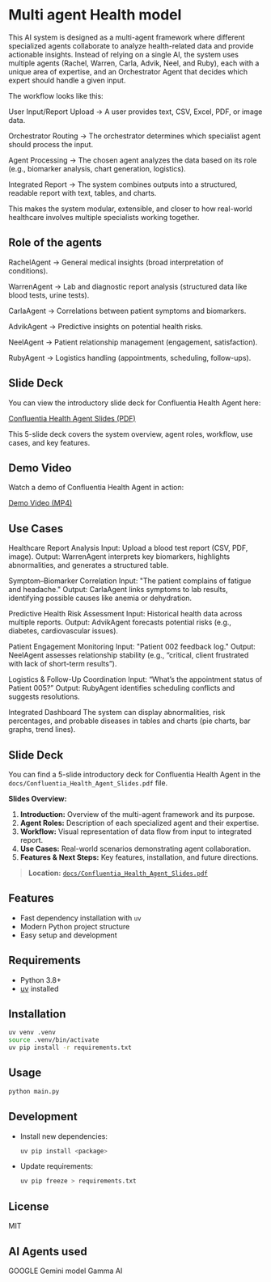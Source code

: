 # Multi agent Health model
This  AI system is designed as a multi-agent framework where different specialized agents collaborate to analyze health-related data and provide actionable insights. Instead of relying on a single AI, the system uses multiple agents (Rachel, Warren, Carla, Advik, Neel, and Ruby), each with a unique area of expertise, and an Orchestrator Agent that decides which expert should handle a given input.

The workflow looks like this:

User Input/Report Upload → A user provides text, CSV, Excel, PDF, or image data.

Orchestrator Routing → The orchestrator determines which specialist agent should process the input.

Agent Processing → The chosen agent analyzes the data based on its role (e.g., biomarker analysis, chart generation, logistics).

Integrated Report → The system combines outputs into a structured, readable report with text, tables, and charts.

This makes the system modular, extensible, and closer to how real-world healthcare involves multiple specialists working together.


## Role of the agents
RachelAgent → General medical insights (broad interpretation of conditions).

WarrenAgent → Lab and diagnostic report analysis (structured data like blood tests, urine tests).

CarlaAgent → Correlations between patient symptoms and biomarkers.

AdvikAgent → Predictive insights on potential health risks.

NeelAgent → Patient relationship management (engagement, satisfaction).

RubyAgent → Logistics handling (appointments, scheduling, follow-ups).

## Slide Deck

You can view the introductory slide deck for Confluentia Health Agent here:

[Confluentia Health Agent Slides (PDF)](docs/Confluentia_Health_Agent_Slides.pdf)

This 5-slide deck covers the system overview, agent roles, workflow, use cases, and key features.
## Demo Video

Watch a demo of Confluentia Health Agent in action:

[Demo Video (MP4)](docs/confluentia_health_agent_demo.mp4)
## Use Cases

Healthcare Report Analysis
Input: Upload a blood test report (CSV, PDF, image).
Output: WarrenAgent interprets key biomarkers, highlights abnormalities, and generates a structured table.

Symptom–Biomarker Correlation
Input: "The patient complains of fatigue and headache."
Output: CarlaAgent links symptoms to lab results, identifying possible causes like anemia or dehydration.

Predictive Health Risk Assessment
Input: Historical health data across multiple reports.
Output: AdvikAgent forecasts potential risks (e.g., diabetes, cardiovascular issues).

Patient Engagement Monitoring
Input: "Patient 002 feedback log."
Output: NeelAgent assesses relationship stability (e.g., “critical, client frustrated with lack of short-term results”).

Logistics & Follow-Up Coordination
Input: “What’s the appointment status of Patient 005?”
Output: RubyAgent identifies scheduling conflicts and suggests resolutions.

Integrated Dashboard
The system can display abnormalities, risk percentages, and probable diseases in tables and charts (pie charts, bar graphs, trend lines).


## Slide Deck

You can find a 5-slide introductory deck for Confluentia Health Agent in the `docs/Confluentia_Health_Agent_Slides.pdf` file.

**Slides Overview:**
1. **Introduction:** Overview of the multi-agent framework and its purpose.
2. **Agent Roles:** Description of each specialized agent and their expertise.
3. **Workflow:** Visual representation of data flow from input to integrated report.
4. **Use Cases:** Real-world scenarios demonstrating agent collaboration.
5. **Features & Next Steps:** Key features, installation, and future directions.

> **Location:** [`docs/Confluentia_Health_Agent_Slides.pdf`](docs/Confluentia_Health_Agent_Slides.pdf)

## Features

- Fast dependency installation with `uv`
- Modern Python project structure
- Easy setup and development

## Requirements

- Python 3.8+
- [uv](https://github.com/astral-sh/uv) installed

## Installation

```bash
uv venv .venv
source .venv/bin/activate
uv pip install -r requirements.txt
```

## Usage

```bash
python main.py
```

## Development

- Install new dependencies:

    ```bash
    uv pip install <package>
    ```

- Update requirements:

    ```bash
    uv pip freeze > requirements.txt
    ```

## License

MIT

## AI Agents used 
 GOOGLE Gemini model 
 Gamma AI